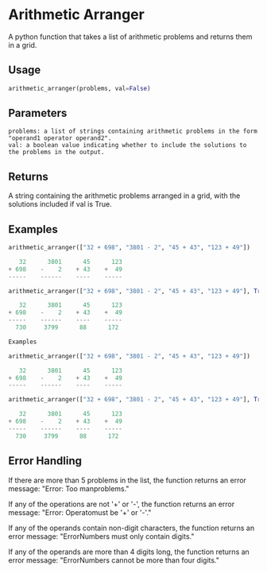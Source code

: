 # Arithmetic Arranger

A python function that takes a list of arithmetic problems and returns them in a grid.

## Usage

```python
arithmetic_arranger(problems, val=False)
```

## Parameters

    problems: a list of strings containing arithmetic problems in the form "operand1 operator operand2".
    val: a boolean value indicating whether to include the solutions to the problems in the output.

## Returns

A string containing the arithmetic problems arranged in a grid, with the solutions included if val is True.

## Examples

```python
arithmetic_arranger(["32 + 698", "3801 - 2", "45 + 43", "123 + 49"])

   32      3801      45      123
+ 698    -    2    + 43    +  49
-----    ------    ----    -----

arithmetic_arranger(["32 + 698", "3801 - 2", "45 + 43", "123 + 49"], True)

   32      3801      45      123
+ 698    -    2    + 43    +  49
-----    ------    ----    -----
  730     3799      88      172

Examples

arithmetic_arranger(["32 + 698", "3801 - 2", "45 + 43", "123 + 49"])

   32      3801      45      123
+ 698    -    2    + 43    +  49
-----    ------    ----    -----

arithmetic_arranger(["32 + 698", "3801 - 2", "45 + 43", "123 + 49"], True)

   32      3801      45      123
+ 698    -    2    + 43    +  49
-----    ------    ----    -----
  730     3799      88      172
```
## Error Handling

If there are more than 5 problems in the list, the function returns an error message: "Error: Too manproblems."

If any of the operations are not '+' or '-', the function returns an error message: "Error: Operatomust be '+' or '-'."

If any of the operands contain non-digit characters, the function returns an error message: "ErrorNumbers must only contain digits."

If any of the operands are more than 4 digits long, the function returns an error message: "ErrorNumbers cannot be more than four digits."